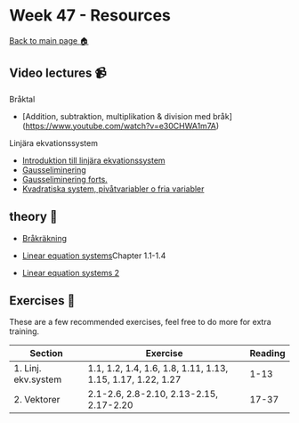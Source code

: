 # Week 47 - Resources

[Back to main page :house:](https://github.com/aleylani/Linear-algebra)

## Video lectures :video_camera:


Bråktal

- [Addition, subtraktion, multiplikation & division med bråk] (https://www.youtube.com/watch?v=e30CHWA1m7A)


Linjära ekvationssystem

- [Introduktion till linjära ekvationssystem](https://www.youtube.com/watch?v=DOZT-WwymUA)
- [Gausseliminering](https://www.youtube.com/watch?v=8Z0_3HiojrA)
- [Gausseliminering forts.](https://www.youtube.com/watch?v=eFnTIzjOKTA)
- [Kvadratiska system, pivåtvariabler o fria variabler](https://www.youtube.com/watch?v=EcjkJuchtdA)



## theory :book:

- [Bråkräkning](http://wiki.math.se/wikis/forberedandematte1/index.php/1.2_Br%C3%A5kr%C3%A4kning)

- [Linear equation systems](https://math.libretexts.org/Bookshelves/Linear_Algebra/A_First_Course_in_Linear_Algebra_(Kuttler)/01%3A_Systems_of_Equations)Chapter 1.1-1.4
- [Linear equation systems 2](https://github.com/kokchun/Linjar-algebra-21/tree/main/Lectures/Lec1-linear-equation-systems)

## Exercises :running:

These are a few recommended exercises, feel free to do more for extra training.

| Section             | Exercise                                                    | Reading |
| ------------------- | ----------------------------------------------------------- | ------- |
| 1. Linj. ekv.system | 1.1, 1.2, 1.4, 1.6, 1.8, 1.11, 1.13, 1.15, 1.17, 1.22, 1.27 | 1-13    |
| 2. Vektorer         | 2.1-2.6, 2.8-2.10, 2.13-2.15, 2.17-2.20                     | 17-37   |

